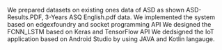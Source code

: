 We prepared datasets on existing ones data of ASD as shown ASD-Results.PDF, 3-Years ASQ English.pdf data.
We implemented the system based on edgexfoundry and socket programming API
We designed the FCNN_LSTM based on Keras and TensorFlow API
We dedsigned the IoT application based on Android Studio by using JAVA and Kotlin langauge.
